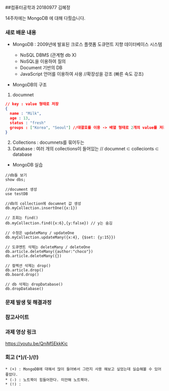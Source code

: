 ##컴퓨터공학과 20180977 김혜정

14주차에는 
MongoDB
에 대해 다뤘습니다.

### 새로 배운 내용
- MongoDB : 2009년에 발표된 크로스 플랫폼 도큐먼트 지향 데이터베이스 시스템
  * NoSQL DBMS (관계형 db X)
  * NoSQL을 이용하여 질의
  * Document 기반의 DB 
  * JavaScript 언어를 이용하여 사용
  //확장성을 강조 (빠른 속도 강조)
  
- MongoDB의 구조 
1. documnet
```json
// key : value 형태로 저장
{
  name : "Milk",
  age : 13, 
  status : "fresh"
  groups : ["Korea", "Seoul"] //대괄호를 이용 -> 배열 형태로 2개의 value를 저장할 수 있음.
}
```
2. Collections : documnets를 묶어두는
3. Database : 여러 개의 collections이 들어있는
// documnet ⊂ collecionts ⊂ database

- MongoDB 실습
```
//db들 보기
show dbs;

//document 생성
use testDB   

//db의 collection에 documnet 값 생성
db.myCollection.insertOne({x:1})

// 조회는 find()
db.myCollection.find({x:6},{y:false}) // y는 숨김

// 수정은 updateMany / updateOne
db.myCollection.updateMany({x:4}, {$set: {y:15}}) 

// 도큐멘트 삭제는 deleteMany / deleteOne
db.article.deleteMany({author:"choco"})
db.article.deleteMany({})

// 컬렉션 삭제는 drop()
db.article.drop()
db.board.drop()

// db 삭제는 dropDatabase()
db.dropDatabase()
```

### 문제 발생 및 해결과정

### 참고사이트

### 과제 영상 링크
https://youtu.be/QniM5EkkKic

### 회고 (*)/(-)/(!)
```
* (+) : MongoDB에 대해서 많이 들어봐서 그런지 사용 해보고 싶었는데 실습해볼 수 있어 좋았다.
* (-) : 노트북이 힘들어한다. 미안해 노트북아.
* (!) : 
```
